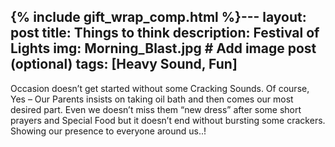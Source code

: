 
{% include gift_wrap_comp.html %}---
layout: post
title: Things to think
description: Festival of Lights
img: Morning_Blast.jpg # Add image post (optional)
tags: [Heavy Sound, Fun]
---
Occasion doesn’t get started without some Cracking Sounds. Of course, Yes – Our Parents insists on taking oil bath and then comes our most desired part. Even we doesn’t miss them “new dress” after some short prayers and Special Food but it doesn’t end without bursting some crackers. Showing our presence to everyone around us..!


